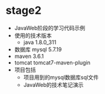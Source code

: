 # stage2

* JavaWeb阶段的学习代码示例
* 使用的技术版本
  * java 1.8.0_311
 * 数据库 mysql 5.7.19
 * maven 3.6.1
 * tomcat tomcat7-maven-plugin
* 项目包括
  * 项目用到的mysql数据库sql文件
  * JavaWeb的技术笔记演示
